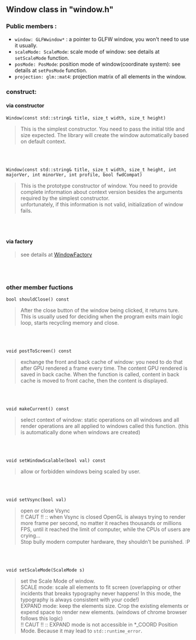 ## Window class in "window.h"

### Public members :
* `window: GLFWwindow*` :    a pointer to  GLFW window, you won't need to use it usually.
* `scaleMode: ScaleMode`:    scale mode of window: see details at `setScaleMode` function.
* `posMode: PosMode`:        position mode of window(coordinate system): see details at `setPosMode` function.
* `projection: glm::mat4`:   projection matrix of all elements in the window.

### construct:
#### via constructor
`Window(const std::string& title, size_t width, size_t height)`
> This is the simplest constructor. You need to pass the initial title and size expected. The library will create the window automatically based on default context.

<br><br>

`Window(const std::string& title, size_t width, size_t height, int majorVer, int minorVer, int profile, bool fwdCompat)`
> This is the prototype constructor of window. You need to provide complete information about context version besides the arguments required by the simplest constructor.<br>unfortunately, if this information is not valid, initialization of window fails.

<br><br>

#### via factory
> see details at [WindowFactory](./WindowFactory.md)

<br><br>

### other member fuctions

`bool shouldClose() const`
> After the close button of the window being clicked, it returns ture. This is usually used for deciding when the program exits main logic loop, starts recycling memory and close.

<br><br>

`void postToScreen() const`
> exchange the front and back cache of window: you need to do that after GPU rendered a frame every time. The content GPU rendered is saved in back cache. When the function is called, content in back cache is moved to front cache, then the content is displayed.

<br><br>

`void makeCurrent() const`
> select context of window: static operations on all windows and all render operations are all applied to windows called this function. (this is automatically done when windows are created)

<br><br>

`void setWindowScalable(bool val) const`
> allow or forbidden windows being scaled by user.

<br><br>

`void setVsync(bool val)`
> open or close Vsync<br>
> !! CAUT !! :: when Vsync is closed OpenGL is always trying to render more frame per second, no matter it reaches thousands or millions FPS, until it reached the limit of computer, while the CPUs of users are crying...<br>
> Stop bully modern computer hardware, they shouldn't be punished. :P

<br><br>

`void setScaleMode(ScaleMode s)`
> set the Scale Mode of window.<br>
> SCALE mode: scale all elements to fit screen (overlapping or other incidents that breaks typography never happens! In this mode, the typography is always consistent with your code!)<br>
> EXPAND mode: keep the elements size. Crop the existing elements or expend space to render new elements. (windows of chrome browser follows this logic)<br>
> !! CAUT !! :: EXPAND mode is not accessible in *_COORD Position Mode. Because it may lead to `std::runtime_error`.
